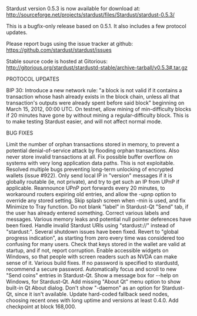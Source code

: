 Stardust version 0.5.3 is now available for download at:
http://sourceforge.net/projects/stardust/files/Stardust/stardust-0.5.3/

This is a bugfix-only release based on 0.5.1.
It also includes a few protocol updates.

Please report bugs using the issue tracker at github:
https://github.com/stardust/stardust/issues

Stable source code is hosted at Gitorious:
http://gitorious.org/stardust/stardustd-stable/archive-tarball/v0.5.3#.tar.gz

PROTOCOL UPDATES

BIP 30: Introduce a new network rule: "a block is not valid if it contains a transaction whose hash already exists in the block chain, unless all that transaction's outputs were already spent before said block" beginning on March 15, 2012, 00:00 UTC.
On testnet, allow mining of min-difficulty blocks if 20 minutes have gone by without mining a regular-difficulty block. This is to make testing Stardust easier, and will not affect normal mode.

BUG FIXES

Limit the number of orphan transactions stored in memory, to prevent a potential denial-of-service attack by flooding orphan transactions. Also never store invalid transactions at all.
Fix possible buffer overflow on systems with very long application data paths. This is not exploitable.
Resolved multiple bugs preventing long-term unlocking of encrypted wallets
(issue #922).
Only send local IP in "version" messages if it is globally routable (ie, not private), and try to get such an IP from UPnP if applicable.
Reannounce UPnP port forwards every 20 minutes, to workaround routers expiring old entries, and allow the -upnp option to override any stored setting.
Skip splash screen when -min is used, and fix Minimize to Tray function.
Do not blank "label" in Stardust-Qt "Send" tab, if the user has already entered something.
Correct various labels and messages.
Various memory leaks and potential null pointer deferences have been fixed.
Handle invalid Stardust URIs using "stardust://" instead of "stardust:".
Several shutdown issues have been fixed.
Revert to "global progress indication", as starting from zero every time was considered too confusing for many users.
Check that keys stored in the wallet are valid at startup, and if not, report corruption.
Enable accessible widgets on Windows, so that people with screen readers such as NVDA can make sense of it.
Various build fixes.
If no password is specified to stardustd, recommend a secure password.
Automatically focus and scroll to new "Send coins" entries in Stardust-Qt.
Show a message box for --help on Windows, for Stardust-Qt.
Add missing "About Qt" menu option to show built-in Qt About dialog.
Don't show "-daemon" as an option for Stardust-Qt, since it isn't available.
Update hard-coded fallback seed nodes, choosing recent ones with long uptime and versions at least 0.4.0.
Add checkpoint at block 168,000.

